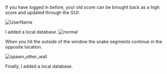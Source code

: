 If you have logged in before, your old score can be brought back as a high score and updated through the GUI:

![UserName](https://github.com/user-attachments/assets/5a81dc15-debe-4676-87a2-f0486bd3fe86)


I added a local database. 
 ![normal](https://github.com/user-attachments/assets/2cbc53f8-e9bf-46b2-a4c7-81149f4f023e)

When you hit the outside of the window the snake segments continue in the opposite location.


![spawn_other_wall](https://github.com/user-attachments/assets/1985e927-ab1d-4b15-a829-f7772c025ff0)

Finally, I added a local database. 
